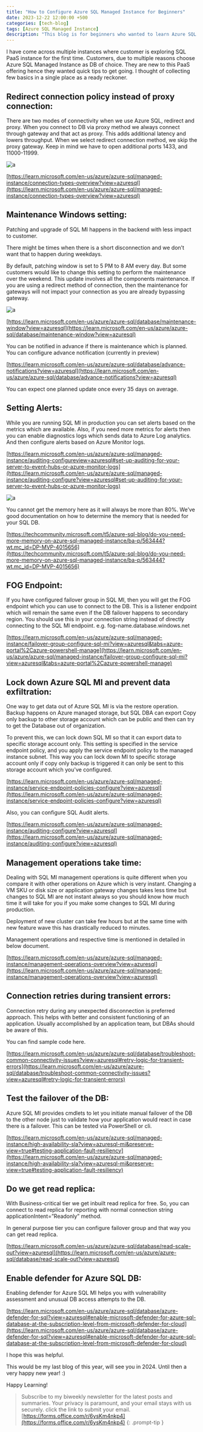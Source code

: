 ```yaml
---
title: "How to Configure Azure SQL Managed Instance for Beginners"
date: 2023-12-22 12:00:00 +500
categories: [tech-blog]
tags: [Azure SQL Managed Instance]
description: "This blog is for beginners who wanted to learn Azure SQL managed instance and learn how to quickly configure the service with best practices"
---
```


I have come across multiple instances where customer is exploring SQL PaaS instance for the first time.
Customers, due to multiple reasons choose Azure SQL Managed Instance as DB of choice. 
They are new to this PaaS offering hence they wanted quick tips to get going.
I thought of collecting few basics in a single place as a ready reckoner. 

## Redirect connection policy instead of proxy connection:

There are two modes of connectivity when we use Azure SQL, redirect and proxy.
When you connect to DB via proxy method we always connect through gateway and that act as proxy. This adds additional latency and lowers throughput. When we select redirect connection method, we skip the proxy gateway. Keep in mind we have to open additional ports 1433, and 11000-11999.

![a](https://raw.githubusercontent.com/qureshiaquib/qureshiaquib.github.io/main/assets/22122023/Picture1.jpg)

[https://learn.microsoft.com/en-us/azure/azure-sql/managed-instance/connection-types-overview?view=azuresql](https://learn.microsoft.com/en-us/azure/azure-sql/managed-instance/connection-types-overview?view=azuresql)


## Maintenance Windows setting: 

Patching and upgrade of SQL MI happens in the backend with less impact to customer.

There might be times when there is a short disconnection and we don’t want that to happen during weekdays.

By default, patching window is set to 5 PM to 8 AM every day. But some customers would like to change this setting to perform the maintenance over the weekend. This update involves all the components maintenance. If you are using a redirect method of connection, then the maintenance for gateways will not impact your connection as you are already bypassing gateway.

![a](https://raw.githubusercontent.com/qureshiaquib/qureshiaquib.github.io/main/assets/22122023/Picture2.jpg)

[https://learn.microsoft.com/en-us/azure/azure-sql/database/maintenance-window?view=azuresql](https://learn.microsoft.com/en-us/azure/azure-sql/database/maintenance-window?view=azuresql)

You can be notified in advance if there is maintenance which is planned.
You can configure advance notification (currently in preview)

[https://learn.microsoft.com/en-us/azure/azure-sql/database/advance-notifications?view=azuresql](https://learn.microsoft.com/en-us/azure/azure-sql/database/advance-notifications?view=azuresql)

You can expect one planned update once every 35 days on average.


## Setting Alerts:

While you are running SQL MI in production you can set alerts based on the metrics which are available.
Also, if you need more metrics for alerts then you can enable diagnostics logs which sends data to Azure Log analytics. And then configure alerts based on Azure Monitor logs.

[https://learn.microsoft.com/en-us/azure/azure-sql/managed-instance/auditing-configureview=azuresql#set-up-auditing-for-your-server-to-event-hubs-or-azure-monitor-logs](https://learn.microsoft.com/en-us/azure/azure-sql/managed-instance/auditing-configure?view=azuresql#set-up-auditing-for-your-server-to-event-hubs-or-azure-monitor-logs)

![a](https://raw.githubusercontent.com/qureshiaquib/qureshiaquib.github.io/main/assets/22122023/Picture3.jpg)

You cannot get the memory here as it will always be more than 80%.
We’ve good documentation on how to determine the memory that is needed for your SQL DB.

[https://techcommunity.microsoft.com/t5/azure-sql-blog/do-you-need-more-memory-on-azure-sql-managed-instance/ba-p/563444?wt.mc_id=DP-MVP-4015656](https://techcommunity.microsoft.com/t5/azure-sql-blog/do-you-need-more-memory-on-azure-sql-managed-instance/ba-p/563444?wt.mc_id=DP-MVP-4015656)


## FOG Endpoint: 

If you have configured failover group in SQL MI, then you will get the FOG endpoint which you can use to connect to the DB. This is a listener endpoint which will remain the same even if the DB failover happens to secondary region. You should use this in your connection string instead of directly connecting to the SQL MI endpoint.
e.g. fog-name.database.windows.net

[https://learn.microsoft.com/en-us/azure/azure-sql/managed-instance/failover-group-configure-sql-mi?view=azuresql&tabs=azure-portal%2Cazure-powershell-manage](https://learn.microsoft.com/en-us/azure/azure-sql/managed-instance/failover-group-configure-sql-mi?view=azuresql&tabs=azure-portal%2Cazure-powershell-manage)


## Lock down Azure SQL MI and prevent data exfiltration:

One way to get data out of Azure SQL MI is via the restore operation. 
Backup happens on Azure managed storage, but SQL DBA can export Copy only backup to other storage account which can be public and then can try to get the Database out of organization.

To prevent this, we can lock down SQL MI so that it can export data to specific storage account only. This setting is specified in the service endpoint policy, and you apply the service endpoint policy to the managed instance subnet.
This way you can lock down MI to specific storage account only if copy only backup is triggered it can only be sent to this storage account which you've configured.

[https://learn.microsoft.com/en-us/azure/azure-sql/managed-instance/service-endpoint-policies-configure?view=azuresql](https://learn.microsoft.com/en-us/azure/azure-sql/managed-instance/service-endpoint-policies-configure?view=azuresql)

Also, you can configure SQL Audit alerts.

[https://learn.microsoft.com/en-us/azure/azure-sql/managed-instance/auditing-configure?view=azuresql](https://learn.microsoft.com/en-us/azure/azure-sql/managed-instance/auditing-configure?view=azuresql)


## Management operations take time:

Dealing with SQL MI management operations is quite different when you compare it with other operations on Azure which is very instant. Changing a VM SKU or disk size or application gateway changes takes less time but changes to SQL MI are not instant always so you should know how much time it will take for you if you make some changes to SQL MI during production. 

Deployment of new cluster can take few hours but at the same time with new feature wave this has drastically reduced to minutes.

Management operations and respective time is mentioned in detailed in below document.

[https://learn.microsoft.com/en-us/azure/azure-sql/managed-instance/management-operations-overview?view=azuresql](https://learn.microsoft.com/en-us/azure/azure-sql/managed-instance/management-operations-overview?view=azuresql)


## Connection retries during transient errors:

Connection retry during any unexpected disconnection is preferred approach. This helps with better and consistent functioning of an application. Usually accomplished by an application team, but DBAs should be aware of this.

You can find sample code here.

[https://learn.microsoft.com/en-us/azure/azure-sql/database/troubleshoot-common-connectivity-issues?view=azuresql#retry-logic-for-transient-errors](https://learn.microsoft.com/en-us/azure/azure-sql/database/troubleshoot-common-connectivity-issues?view=azuresql#retry-logic-for-transient-errors)


## Test the failover of the DB:

Azure SQL MI provides cmdlets to let you initiate manual failover of the DB to the other node just to validate how your application would react in case there is a failover. This can be tested via PowerShell or cli.

[https://learn.microsoft.com/en-us/azure/azure-sql/managed-instance/high-availability-sla?view=azuresql-mi&preserve-view=true#testing-application-fault-resiliency](https://learn.microsoft.com/en-us/azure/azure-sql/managed-instance/high-availability-sla?view=azuresql-mi&preserve-view=true#testing-application-fault-resiliency)


## Do we get read replica:

With Business-critical tier we get inbuilt read replica for free. So, you can connect to read replica for reporting with normal connection string applicationIntent=”Readonly” method.

In general purpose tier you can configure failover group and that way you can get read replica.

[https://learn.microsoft.com/en-us/azure/azure-sql/database/read-scale-out?view=azuresql](https://learn.microsoft.com/en-us/azure/azure-sql/database/read-scale-out?view=azuresql)


## Enable defender for Azure SQL DB: 

Enabling defender for Azure SQL MI helps you with vulnerability assessment and unusual DB access attempts to the DB. 

[https://learn.microsoft.com/en-us/azure/azure-sql/database/azure-defender-for-sql?view=azuresql#enable-microsoft-defender-for-azure-sql-database-at-the-subscription-level-from-microsoft-defender-for-cloud](https://learn.microsoft.com/en-us/azure/azure-sql/database/azure-defender-for-sql?view=azuresql#enable-microsoft-defender-for-azure-sql-database-at-the-subscription-level-from-microsoft-defender-for-cloud)

I hope this was helpful.

This would be my last blog of this year, will see you in 2024. Until then a very happy new year! :)

Happy Learning!

>Subscribe to my biweekly newsletter for the latest posts and summaries. Your privacy is paramount, and your email stays with us securely.
click the link to submit your email.
[https://forms.office.com/r/6ysKm4nkp4](https://forms.office.com/r/6ysKm4nkp4)
{: .prompt-tip }
